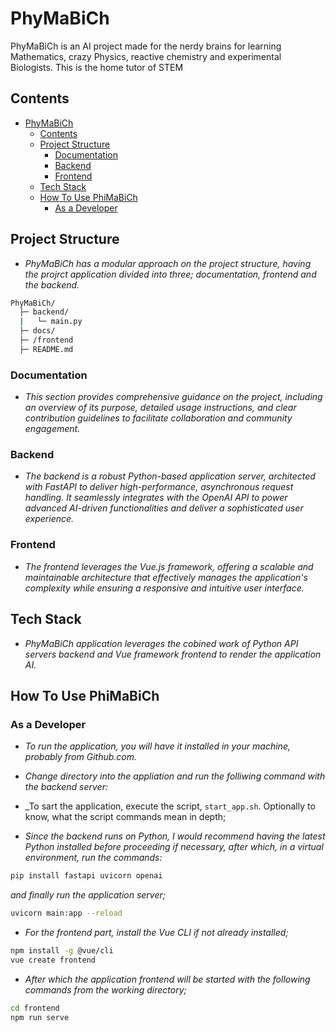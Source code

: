 # PhyMaBiCh

PhyMaBiCh is an AI project made for the nerdy brains for learning Mathematics, crazy Physics, reactive chemistry and experimental Biologists. This is the home tutor of STEM

## Contents

- [PhyMaBiCh](#phymabich)
  - [Contents](#contents)
  - [Project Structure](#project-structure)
    - [Documentation](#documentation)
    - [Backend](#backend)
    - [Frontend](#frontend)
  - [Tech Stack](#tech-stack)
  - [How To Use PhiMaBiCh](#how-to-use-phimabich)
    - [As a Developer](#as-a-developer)

## Project Structure

- _PhyMaBiCh has a modular approach on the project structure, having the projrct application divided into three; documentation, frontend and the backend._

```sh
PhyMaBiCh/
  ├─ backend/
  |   └─ main.py
  ├─ docs/
  ├─ /frontend
  ├─ README.md
```

### Documentation

- _This section provides comprehensive guidance on the project, including an overview of its purpose, detailed usage instructions, and clear contribution guidelines to facilitate collaboration and community engagement._

### Backend

- _The backend is a robust Python-based application server, architected with FastAPI to deliver high-performance, asynchronous request handling. It seamlessly integrates with the OpenAI API to power advanced AI-driven functionalities and deliver a sophisticated user experience._

### Frontend

- _The frontend leverages the Vue.js framework, offering a scalable and maintainable architecture that effectively manages the application's complexity while ensuring a responsive and intuitive user interface._

## Tech Stack

- _PhyMaBiCh application leverages the cobined work of Python API servers backend and Vue framework frontend to render the application AI._

## How To Use PhiMaBiCh

### As a Developer

- _To run the application, you will have it installed in your machine, probably from Github.com._
- _Change directory into the appliation and run the folliwing command with the backend server:_

- _To sart the application, execute the script, `start_app.sh`. Optionally to know, what the script commands mean in depth;
- _Since the backend runs on Python, I would recommend having the latest Python installed before proceeding if necessary, after which, in a virtual environment, run the commands:_

```sh
pip install fastapi uvicorn openai
```

_and finally run the application server;_

```sh
uvicorn main:app --reload
```

- _For the frontend part, install the Vue CLI if not already installed;_

```sh
npm install -g @vue/cli
vue create frontend
```

- _After which the application frontend will be started with the following commands from the working directory;_

```sh
cd frontend
npm run serve
```
